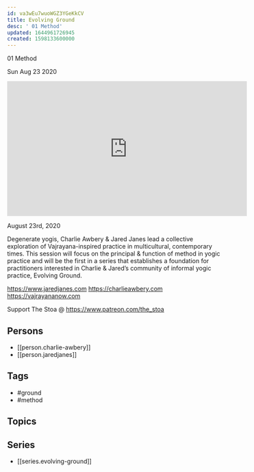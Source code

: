 ```yaml
---
id: va3wEu7wuoWGZ3YGeKkCV
title: Evolving Ground
desc: ' 01 Method'
updated: 1644961726945
created: 1598133600000
---
```



 01 Method

Sun Aug 23 2020

<iframe width="560" height="315" src="https://www.youtube.com/embed/5ycyr4_Knnw" title="Evolving Ground: 01 Method w/ Charlie Awbery & Jared Janes" frameborder="0" allow="accelerometer; autoplay; clipboard-write; encrypted-media; gyroscope; picture-in-picture" allowfullscreen ></iframe>

August 23rd, 2020

Degenerate yogis, Charlie Awbery & Jared Janes lead a collective exploration of Vajrayana-inspired practice in multicultural, contemporary times. This session will focus on the principal & function of method in yogic practice and will be the first in a series that establishes a foundation for practitioners interested in Charlie & Jared’s community of informal yogic practice, Evolving Ground.

https://www.jaredjanes.com
https://charlieawbery.com
https://vajrayananow.com

Support The Stoa @ https://www.patreon.com/the_stoa

## Persons

- [[person.charlie-awbery]]
- [[person.jaredjanes]]

## Tags

- #ground
- #method

## Topics



## Series

- [[series.evolving-ground]]

